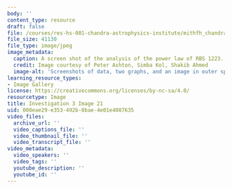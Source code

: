 ```yaml
---
body: ''
content_type: resource
draft: false
file: /courses/res-hs-001-chandra-astrophysics-institute/mithfh_chandra_inv3_rbspow.jpg
file_size: 41130
file_type: image/jpeg
image_metadata:
  caption: A screen shot of the analysis of the power law of RBS 1223.
  credit: Image courtesy of Peter Ashton, Simba Kol, Shakib Ahmed
  image-alt: 'Screenshots of data, two graphs, and an image in outer space. '
learning_resource_types:
- Image Gallery
license: https://creativecommons.org/licenses/by-nc-sa/4.0/
resourcetype: Image
title: Investigation 3 Image 21
uid: 008eae29-e353-492b-8bae-4e01e4087635
video_files:
  archive_url: ''
  video_captions_file: ''
  video_thumbnail_file: ''
  video_transcript_file: ''
video_metadata:
  video_speakers: ''
  video_tags: ''
  youtube_description: ''
  youtube_id: ''
---
```


